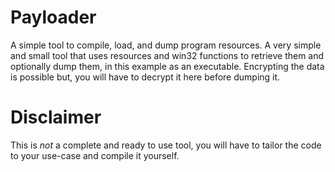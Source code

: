 # Payloader
A simple tool to compile, load, and dump program resources.
A very simple and small tool that uses resources and win32 functions to retrieve them and optionally dump them, in this example as an executable.
Encrypting the data is possible but, you will have to decrypt it here before dumping it.
# Disclaimer
This is *not* a complete and ready to use tool, you will have to tailor the code to your use-case and compile it yourself.

